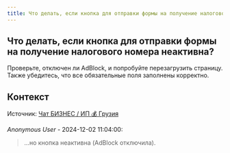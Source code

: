 ```yaml
---
title: Что делать, если кнопка для отправки формы на получение налогового номера неактивна?
---
```


## Что делать, если кнопка для отправки формы на получение налогового номера неактивна?

Проверьте, отключен ли AdBlock, и попробуйте перезагрузить страницу. Также убедитесь, что все обязательные поля заполнены корректно.

## Контекст

Источник: [Чат БИЗНЕС / ИП 💰 Грузия](https://t.me/ip_ge)

_Anonymous User_ - 2024-12-02 11:04:00:

> ...но кнопка неактивна (AdBlock отключила).
